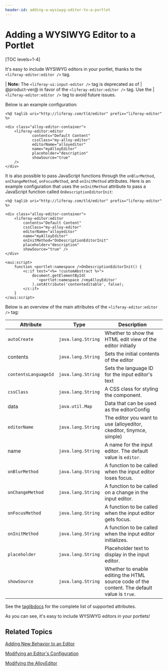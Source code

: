 ```yaml
---
header-id: adding-a-wysiwyg-editor-to-a-portlet
---
```


# Adding a WYSIWYG Editor to a Portlet

[TOC levels=1-4]

It's easy to include WYSIWYG editors in your portlet, thanks to the 
`<liferay-editor:editor />` tag. 

| **Note:** The `<liferay-ui:input-editor />` tag is deprecated as of
| @product-ver@ in favor of the `<liferay-editor:editor />` tag. Use the
| `<liferay-editor:editor />` tag to avoid future issues.

Below is an example configuration:

    <%@ taglib uri="http://liferay.com/tld/editor" prefix="liferay-editor" %>
    
    <div class="alloy-editor-container">
        <liferay-editor:editor
        		contents="Default Content"
        		cssClass="my-alloy-editor"
        		editorName="alloyeditor"
        		name="myAlloyEditor"
        		placeholder="description"
        		showSource="true" 
        /> 
    </div>

It is also possible to pass JavaScript functions through the `onBlurMethod`, 
`onChangeMethod`, `onFocusMethod`, and `onInitMethod` attributes. Here is an 
example configuration that uses the `onInitMethod` attribute to pass
a JavaScript function called `OnDescriptionEditorInit`:

    <%@ taglib uri="http://liferay.com/tld/editor" prefix="liferay-editor" %>
    
    <div class="alloy-editor-container">
        <liferay-editor:editor
            contents="Default Content"
            cssClass="my-alloy-editor"
            editorName="alloyeditor"
            name="myAlloyEditor"
            onInitMethod="OnDescriptionEditorInit"
            placeholder="description"
            showSource="true" />
    </div>
 
    <aui:script>
        function <portlet:namespace />OnDescriptionEditorInit() {
            <c:if test="<%= !customAbstract %>">
                document.getElementById(
                  '<portlet:namespace />myAlloyEditor'
                ).setAttribute('contenteditable', false);
            </c:if>
        }
    </aui:script>

Below is an overview of the main attributes of the `<liferay-editor:editor />` 
tag:

| Attribute | Type | Description |
| --- | --- | --- |
| `autoCreate` | `java.lang.String` | Whether to show the HTML edit view of the editor initially |
| contents | `java.lang.String` | Sets the initial contents of the editor |
| `contentsLanguageId` | `java.lang.String` | Sets the language ID for the input editor's text |
| `cssClass` | `java.lang.String` | A CSS class for styling the component. |
| data | `java.util.Map` | Data that can be used as the editorConfig |
| `editorName` | `java.lang.String` | The editor you want to use (alloyeditor, ckeditor, tinymce, simple) |
| name | `java.lang.String` | A name for the input editor. The default value is `editor`. |
| `onBlurMethod` | `java.lang.String` | A function to be called when the input editor loses focus. |
| `onChangeMethod` | `java.lang.String` | A function to be called on a change in the input editor. |
| `onFocusMethod` | `java.lang.String` | A function to be called when the input editor gets focus. |
| `onInitMethod` | `java.lang.String` | A function to be called when the input editor initializes. |
| `placeholder` | `java.lang.String` | Placeholder text to display in the input editor. |
| `showSource` | `java.lang.String` | Whether to enable editing the HTML source code of the content. The default value  is `true`. |

See the 
[taglibdocs](@app-ref@/frontend-editor/latest/taglibdocs/liferay-editor/editor.html) 
for the complete list of supported attributes. 

As you can see, it's easy to include WYSIWYG editors in your portlets! 

## Related Topics

[Adding New Behavior to an Editor](/docs/7-1/tutorials/-/knowledge_base/t/adding-new-behavior-to-an-editor)

[Modifying an Editor's Configuration](/docs/7-1/tutorials/-/knowledge_base/t/modifying-an-editors-configuration)

[Modifying the AlloyEditor](/docs/7-1/tutorials/-/knowledge_base/t/alloyeditor)
